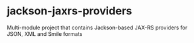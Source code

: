 jackson-jaxrs-providers
=======================

Multi-module project that contains Jackson-based JAX-RS providers for JSON, XML and Smile formats